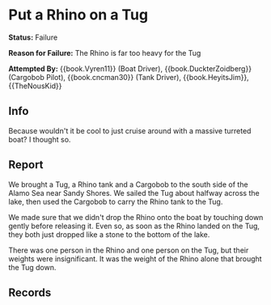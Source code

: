 # Put a Rhino on a Tug
**Status:** <span class="status failure">Failure</span>

**Reason for Failure:** The Rhino is far too heavy for the Tug

**Attempted By:** {{book.Vyren11}} (Boat Driver), {{book.DuckterZoidberg}} (Cargobob Pilot), {{book.cncman30}} (Tank Driver), {{book.HeyitsJim}}, {{TheNousKid}}


## Info
Because wouldn't it be cool to just cruise around with a massive turreted boat? I thought so. 

## Report
We brought a Tug, a Rhino tank and a Cargobob to the south side of the Alamo Sea near Sandy Shores. We sailed the Tug about halfway across the lake, then used the Cargobob to carry the Rhino tank to the Tug. 

We made sure that we didn't drop the Rhino onto the boat by touching down gently before releasing it. Even so, as soon as the Rhino landed on the Tug, they both just dropped like a stone to the bottom of the lake. 

There was one person in the Rhino and one person on the Tug, but their weights were insignificant. It was the weight of the Rhino alone that brought the Tug down. 


## Records
<!-- hopefully my recordings of this SCIENCE project are still around... -->